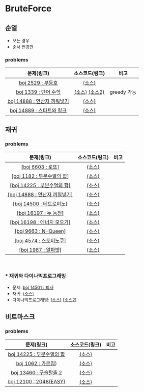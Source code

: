 # BruteForce

## 순열

  - 모든 경우
  - 순서 변경만

### problems

|문제(링크)|소스코드(링크)|비고|
|:------:|:--------:|:--:|
|[boj 2529 : 부등호](https://www.acmicpc.net/problem/2529)|[(소스)](https://github.com/95kim1/study_learn/blob/main/ps/learn/middle1/BruteForce/%5Bboj2529_%EB%B6%80%EB%93%B1%ED%98%B8%5D.cpp)||
|[boj 1339 : 단어 수학](https://www.acmicpc.net/problem/1339)|[(소스)](https://github.com/95kim1/study_learn/blob/main/ps/learn/middle1/BruteForce/%5Bboj1339_%EB%8B%A8%EC%96%B4%EC%88%98%ED%95%99%5D.cpp) [(소스2)](https://github.com/95kim1/study_learn/blob/main/ps/learn/middle1/BruteForce/%5Bboj1339_%EB%8B%A8%EC%96%B4%EC%88%98%ED%95%99%5D(greedy).cpp)|greedy 가능|
|[boj 14888 : 연산자 끼워넣기](https://www.acmcicpc.net/problem/14888)|[(소스)](https://github.com/95kim1/study_learn/blob/main/ps/learn/middle1/BruteForce/%5Bboj14888_%EC%97%B0%EC%82%B0%EC%9E%90%EB%81%BC%EC%9B%8C%EB%84%A3%EA%B8%B0%5D.cpp)||
|[boj 14889 : 스타트와 링크](https://www.acmicpc.net/problem/14889)|[(소스)](https://github.com/95kim1/study_learn/blob/main/ps/learn/middle1/BruteForce/%5Bboj14889_%EC%8A%A4%ED%83%80%ED%8A%B8%EC%99%80%EB%A7%81%ED%81%AC%5D.cpp)||

## 재귀

### problems

|문제(링크)|소스코드(링크)|비고|
|:------:|:--------:|:--:|
|[[boj 6603 : 로또]](https://www.acmicpc.net/problem/6603)|[(소스)](https://github.com/95kim1/study_learn/blob/main/ps/learn/middle1/BruteForce/%5Bboj6603_%EB%A1%9C%EB%98%90%5D.cpp)||
|[[boj 1182 : 부분수열의 합]](https://www.acmicpc.net/problem/1182)|[(소스)](https://github.com/95kim1/study_learn/blob/main/ps/learn/middle1/BruteForce/%5Bboj1182_%EB%B6%80%EB%B6%84%EC%88%98%EC%97%B4%EC%9D%98%ED%95%A9%5D.cpp)||
|[[boj 14225 : 부분수열의 합]](https://www.acmicpc.net/problem/14225)|[(소스)](https://github.com/95kim1/study_learn/blob/main/ps/learn/middle1/BruteForce/%5Bboj14225_%EB%B6%80%EB%B6%84%EC%88%98%EC%97%B4%EC%9D%98%ED%95%A9%5D.cpp)||
|[[boj 14888 : 연산자 끼워넣기]](https://www.acmicpc.net/problem/14888)|[(소스)](https://github.com/95kim1/study_learn/blob/main/ps/learn/middle1/BruteForce/%5Bboj14888_%EC%97%B0%EC%82%B0%EC%9E%90%EB%81%BC%EC%9B%8C%EB%84%A3%EA%B8%B0%5D(%EC%9E%AC%EA%B7%80).cpp)||
|[[boj 14500 : 테트로미노]](https://www.acmicpc.net/problem/14500)|[(소스)](https://github.com/95kim1/study_learn/blob/main/ps/learn/middle1/BruteForce/%5Bboj14500_%ED%85%8C%ED%8A%B8%EB%A1%9C%EB%AF%B8%EB%85%B8%5D.cpp)||
|[[boj 16197 : 두 동전]](https://www.acmicpc.net/problem/16197)|[(소스)](https://github.com/95kim1/study_learn/blob/main/ps/learn/middle1/BruteForce/%5Bboj16197_%EB%91%90%EB%8F%99%EC%A0%84%5D.cpp)||
|[[boj 16198 : 에너지 모으기]](https://www.acmicpc.net/problem/16198)|[(소스)](https://github.com/95kim1/study_learn/blob/main/ps/learn/middle1/BruteForce/%5Bboj16198_%EC%97%90%EB%84%88%EC%A7%80%EB%AA%A8%EC%9C%BC%EA%B8%B0%5D.cpp)||
|[[boj 9663 : N-Queen]](https://www.acmicpc.net/problem/9663)|[(소스)](https://github.com/95kim1/study_learn/blob/main/ps/learn/middle1/BruteForce/%5Bboj9663_NQueen%5D.cpp)||
|[[boj 4574 : 스토미노쿠]](https://www.acmicpc.net/problem/4574)|[(소스)](https://github.com/95kim1/study_learn/blob/main/ps/learn/middle1/BruteForce/%5Bboj4574_%EC%8A%A4%EB%8F%84%EB%AF%B8%EB%85%B8%EC%BF%A0%5D.cpp)||
|[[boj 1987 : 알파벳]](https://acmicpc.net/problem/1987)|[(소스)](https://github.com/95kim1/study_learn/blob/main/ps/learn/middle1/BruteForce/%5Bboj1987_%EC%95%8C%ED%8C%8C%EB%B2%B3%5D.cpp)||

<br>

### * 재귀와 다이나믹프로그래밍

- 문제:
[boj 14501 : 퇴사](https://www.acmicpc.net/problem/14501)
- 재귀: [(소스)]()
- 다이나믹프로그래밍: [(소스)]() [(소스2)]()


## 비트마스크

### problems

|문제(링크)|소스코드(링크)|비고|
|:------:|:--------:|:--:|
|[boj 14225 : 부분수열의 합](https://www.acmicpc.net/problem/14225)|[(소스)]()||
|[boj 1062 : 가르침](https://www.acmicpc.net/problem/1062))|[(소스)]()||
|[boj 13460 : 구슬탈출 2](https://www.acmicpc.net/problem/13460)|[(소스)]()||
|[boj 12100 : 2048(EASY)](https://www.acmicpc.net/problem/12100)|[(소스)]()||